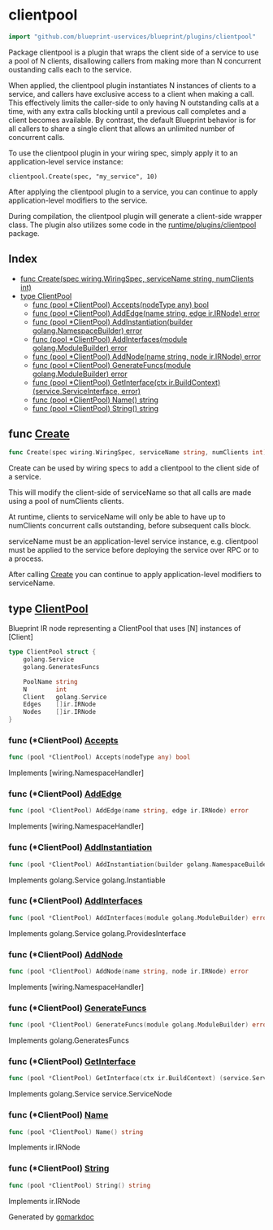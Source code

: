 <!-- Code generated by gomarkdoc. DO NOT EDIT -->

# clientpool

```go
import "github.com/blueprint-uservices/blueprint/plugins/clientpool"
```

Package clientpool is a plugin that wraps the client side of a service to use a pool of N clients, disallowing callers from making more than N concurrent oustanding calls each to the service.

When applied, the clientpool plugin instantiates N instances of clients to a service, and callers have exclusive access to a client when making a call. This effectively limits the caller\-side to only having N outstanding calls at a time, with any extra calls blocking until a previous call completes and a client becomes available. By contrast, the default Blueprint behavior is for all callers to share a single client that allows an unlimited number of concurrent calls.

To use the clientpool plugin in your wiring spec, simply apply it to an application\-level service instance:

```
clientpool.Create(spec, "my_service", 10)
```

After applying the clientpool plugin to a service, you can continue to apply application\-level modifiers to the service.

During compilation, the clientpool plugin will generate a client\-side wrapper class. The plugin also utilizes some code in the [runtime/plugins/clientpool](<https://github.com/Blueprint-uServices/blueprint/tree/main/runtime/plugins/clientpool>) package.

## Index

- [func Create\(spec wiring.WiringSpec, serviceName string, numClients int\)](<#Create>)
- [type ClientPool](<#ClientPool>)
  - [func \(pool \*ClientPool\) Accepts\(nodeType any\) bool](<#ClientPool.Accepts>)
  - [func \(pool \*ClientPool\) AddEdge\(name string, edge ir.IRNode\) error](<#ClientPool.AddEdge>)
  - [func \(pool \*ClientPool\) AddInstantiation\(builder golang.NamespaceBuilder\) error](<#ClientPool.AddInstantiation>)
  - [func \(pool \*ClientPool\) AddInterfaces\(module golang.ModuleBuilder\) error](<#ClientPool.AddInterfaces>)
  - [func \(pool \*ClientPool\) AddNode\(name string, node ir.IRNode\) error](<#ClientPool.AddNode>)
  - [func \(pool \*ClientPool\) GenerateFuncs\(module golang.ModuleBuilder\) error](<#ClientPool.GenerateFuncs>)
  - [func \(pool \*ClientPool\) GetInterface\(ctx ir.BuildContext\) \(service.ServiceInterface, error\)](<#ClientPool.GetInterface>)
  - [func \(pool \*ClientPool\) Name\(\) string](<#ClientPool.Name>)
  - [func \(pool \*ClientPool\) String\(\) string](<#ClientPool.String>)


<a name="Create"></a>
## func [Create](<https://github.com/blueprint-uservices/blueprint/blob/main/plugins/clientpool/wiring.go#L42>)

```go
func Create(spec wiring.WiringSpec, serviceName string, numClients int)
```

Create can be used by wiring specs to add a clientpool to the client side of a service.

This will modify the client\-side of serviceName so that all calls are made using a pool of numClients clients.

At runtime, clients to serviceName will only be able to have up to numClients concurrent calls outstanding, before subsequent calls block.

serviceName must be an application\-level service instance, e.g. clientpool must be applied to the service before deploying the service over RPC or to a process.

After calling [Create](<#Create>) you can continue to apply application\-level modifiers to serviceName.

<a name="ClientPool"></a>
## type [ClientPool](<https://github.com/blueprint-uservices/blueprint/blob/main/plugins/clientpool/ir.go#L18-L27>)

Blueprint IR node representing a ClientPool that uses \[N\] instances of \[Client\]

```go
type ClientPool struct {
    golang.Service
    golang.GeneratesFuncs

    PoolName string
    N        int
    Client   golang.Service
    Edges    []ir.IRNode
    Nodes    []ir.IRNode
}
```

<a name="ClientPool.Accepts"></a>
### func \(\*ClientPool\) [Accepts](<https://github.com/blueprint-uservices/blueprint/blob/main/plugins/clientpool/wiring.go#L72>)

```go
func (pool *ClientPool) Accepts(nodeType any) bool
```

Implements \[wiring.NamespaceHandler\]

<a name="ClientPool.AddEdge"></a>
### func \(\*ClientPool\) [AddEdge](<https://github.com/blueprint-uservices/blueprint/blob/main/plugins/clientpool/wiring.go#L78>)

```go
func (pool *ClientPool) AddEdge(name string, edge ir.IRNode) error
```

Implements \[wiring.NamespaceHandler\]

<a name="ClientPool.AddInstantiation"></a>
### func \(\*ClientPool\) [AddInstantiation](<https://github.com/blueprint-uservices/blueprint/blob/main/plugins/clientpool/ir.go#L116>)

```go
func (pool *ClientPool) AddInstantiation(builder golang.NamespaceBuilder) error
```

Implements golang.Service golang.Instantiable

<a name="ClientPool.AddInterfaces"></a>
### func \(\*ClientPool\) [AddInterfaces](<https://github.com/blueprint-uservices/blueprint/blob/main/plugins/clientpool/ir.go#L54>)

```go
func (pool *ClientPool) AddInterfaces(module golang.ModuleBuilder) error
```

Implements golang.Service golang.ProvidesInterface

<a name="ClientPool.AddNode"></a>
### func \(\*ClientPool\) [AddNode](<https://github.com/blueprint-uservices/blueprint/blob/main/plugins/clientpool/wiring.go#L84>)

```go
func (pool *ClientPool) AddNode(name string, node ir.IRNode) error
```

Implements \[wiring.NamespaceHandler\]

<a name="ClientPool.GenerateFuncs"></a>
### func \(\*ClientPool\) [GenerateFuncs](<https://github.com/blueprint-uservices/blueprint/blob/main/plugins/clientpool/ir.go#L67>)

```go
func (pool *ClientPool) GenerateFuncs(module golang.ModuleBuilder) error
```

Implements golang.GeneratesFuncs

<a name="ClientPool.GetInterface"></a>
### func \(\*ClientPool\) [GetInterface](<https://github.com/blueprint-uservices/blueprint/blob/main/plugins/clientpool/ir.go#L48>)

```go
func (pool *ClientPool) GetInterface(ctx ir.BuildContext) (service.ServiceInterface, error)
```

Implements golang.Service service.ServiceNode

<a name="ClientPool.Name"></a>
### func \(\*ClientPool\) [Name](<https://github.com/blueprint-uservices/blueprint/blob/main/plugins/clientpool/ir.go#L30>)

```go
func (pool *ClientPool) Name() string
```

Implements ir.IRNode

<a name="ClientPool.String"></a>
### func \(\*ClientPool\) [String](<https://github.com/blueprint-uservices/blueprint/blob/main/plugins/clientpool/ir.go#L35>)

```go
func (pool *ClientPool) String() string
```

Implements ir.IRNode

Generated by [gomarkdoc](<https://github.com/princjef/gomarkdoc>)
